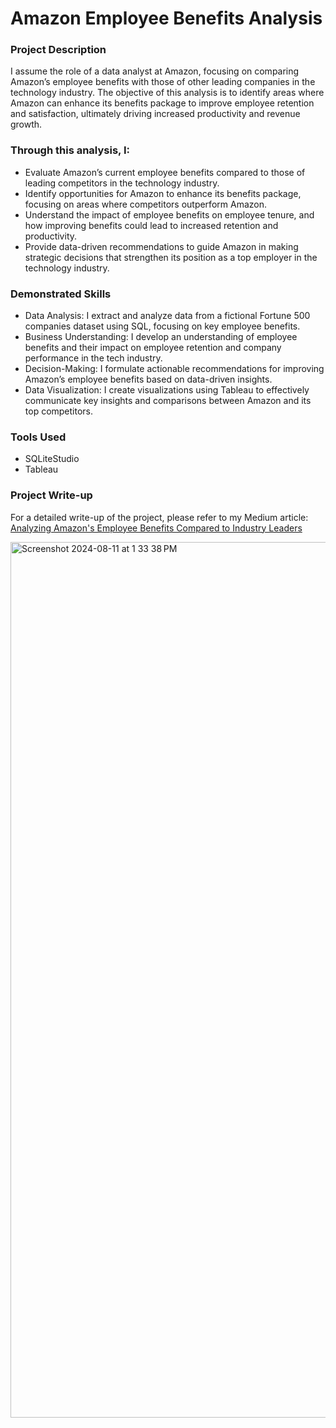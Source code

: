 # Amazon Employee Benefits Analysis
### Project Description
I assume the role of a data analyst at Amazon, focusing on comparing Amazon’s employee benefits with those of other leading companies in the technology industry. The objective of this analysis is to identify areas where Amazon can enhance its benefits package to improve employee retention and satisfaction, ultimately driving increased productivity and revenue growth.

### Through this analysis, I:
- Evaluate Amazon’s current employee benefits compared to those of leading competitors in the technology industry.
- Identify opportunities for Amazon to enhance its benefits package, focusing on areas where competitors outperform Amazon.
- Understand the impact of employee benefits on employee tenure, and how improving benefits could lead to increased retention and productivity.
- Provide data-driven recommendations to guide Amazon in making strategic decisions that strengthen its position as a top employer in the technology industry.

### Demonstrated Skills
- Data Analysis: I extract and analyze data from a fictional Fortune 500 companies dataset using SQL, focusing on key employee benefits.
- Business Understanding: I develop an understanding of employee benefits and their impact on employee retention and company performance in the tech industry.
- Decision-Making:  I formulate actionable recommendations for improving Amazon’s employee benefits based on data-driven insights.
- Data Visualization: I create visualizations using Tableau to effectively communicate key insights and comparisons between Amazon and its top competitors.
### Tools Used
- SQLiteStudio
- Tableau
### Project Write-up
For a detailed write-up of the project, please refer to my Medium article: [Analyzing Amazon's Employee Benefits Compared to Industry Leaders](https://medium.com/@joydavis24/data-analysis-report-enhancing-employee-benefits-at-amazon-3562f578a30d)

<img width="1401" alt="Screenshot 2024-08-11 at 1 33 38 PM" src="https://github.com/user-attachments/assets/0d5cf770-4e73-4dc1-b719-4dafccb09af9">


